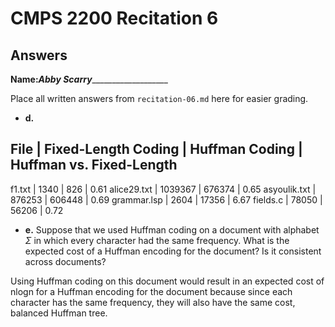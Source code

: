 # CMPS 2200 Recitation 6
## Answers

**Name:**___Abby Scarry______________________


Place all written answers from `recitation-06.md` here for easier grading.



- **d.**

File | Fixed-Length Coding | Huffman Coding | Huffman vs. Fixed-Length
----------------------------------------------------------------------
f1.txt    |        1340       |      826       |        0.61
alice29.txt    |   1039367    |      676374    |        0.65
asyoulik.txt    |  876253     |      606448    |        0.69
grammar.lsp    |   2604       |      17356     |        6.67
fields.c    |      78050      |      56206     |        0.72




- **e.**
Suppose that we used Huffman coding on a document with alphabet $\Sigma$ in which every character had the same frequency. What is the expected cost of a Huffman encoding for the document? Is it consistent across documents?

Using Huffman coding on this document would result in an expected cost of nlogn for a Huffman encoding for the document because since each character has the same frequency, they will also have the same cost, balanced Huffman tree.


